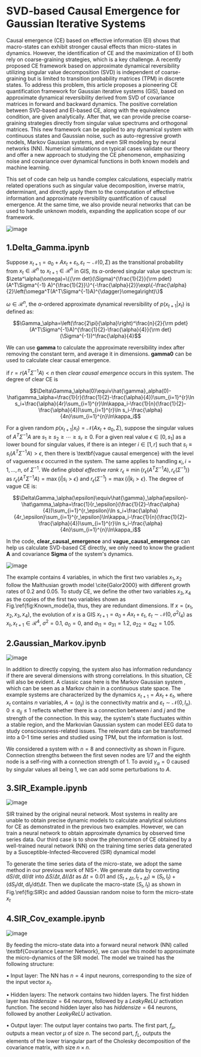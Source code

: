 # SVD-based Causal Emergence for Gaussian Iterative Systems

Causal emergence (CE) based on effective information (EI) shows that macro-states can exhibit stronger causal effects than micro-states in dynamics. However, the identification of CE and the maximization of EI both rely on coarse-graining strategies, which is a key challenge. A recently proposed CE framework based on approximate dynamical reversibility utilizing singular value decomposition (SVD) is independent of coarse-graining but is limited to transition probability matrices (TPM) in discrete states. To address this problem, this article proposes a pioneering CE quantification framework for Gaussian iterative systems (GIS), based on approximate dynamical reversibility derived from SVD of covariance matrices in forward and backward dynamics. The positive correlation between SVD-based and EI-based CE, along with the equivalence condition, are given analytically. After that, we can provide precise coarse-graining strategies directly from singular value spectrums and orthogonal matrices. This new framework can be applied to any dynamical system with continuous states and Gaussian noise, such as auto-regressive growth models, Markov Gaussian systems, and even SIR modeling by neural networks (NN). Numerical simulations on typical cases validate our theory and offer a new approach to studying the CE phenomenon, emphasizing noise and covariance over dynamical functions in both known models and machine learning.

This set of code can help us handle complex calculations, especially matrix related operations such as singular value decomposition, inverse matrix, determinant, and directly apply them to the computation of effective information and approximate reversibility quantification of causal emergence. At the same time, we also provide neural networks that can be used to handle unknown models, expanding the application scope of our framework.

![image](https://github.com/user-attachments/assets/34640c3d-f099-4cfd-a6f2-82dd66de50be)

## 1.Delta_Gamma.ipynb

Suppose $x_{t+1}=a_0+Ax_t+\varepsilon_t,\varepsilon_t\sim\mathcal{N}(0,\Sigma)$ as the transitional probability from $x_t\in\mathcal{R}^n$ to $x_{t+1}\in\mathcal{R}^n$ in GIS, its $\alpha$-ordered singular value spectrum is:
$\zeta^\alpha(\omega)=\{{\rm det}(\Sigma)^{\frac{1}{2}}{\rm pdet}(A^T\Sigma^{-1} A)^{\frac{1}{2}}\}^{-\frac{\alpha}{2}}\exp\{-\frac{\alpha}{2}\left(\omega^T(A^T\Sigma^{-1}A)^{\dagger}\omega\right)\}$

$\omega\in\mathcal{R}^n$, the $\alpha$-ordered approximate dynamical reversibility of $p(x_{t+1}|x_t)$ is defined as: 
```math
\Gamma_\alpha=\left(\frac{2\pi}{\alpha}\right)^\frac{n}{2}{\rm pdet}(A^T\Sigma^{-1}A)^{\frac{1}{2}-\frac{\alpha}{4}}{\rm det}(\Sigma^{-1})^\frac{\alpha}{4}
```

We can use **gamma** to calculate the approximate reversibility index after removing the constant term, and average it in dimensions. **gamma0** can be used to calculate clear causal emergence. 

if $r=r(A^T\Sigma^{-1} A)<n$ then *clear causal emergence* occurs in this system. The degree of clear CE is
```math
\Delta\Gamma_\alpha(0)\equiv\hat{\gamma}_alpha(0)-\hat\gamma_\alpha=\frac{1}{r}(\frac{1}{2}-\frac{\alpha}{4})\sum_{i=1}^{r}\ln s_i+\frac{\alpha}{4r}\sum_{i=1}^{r}\ln\kappa_i-\frac{1}{n}(\frac{1}{2}-\frac{\alpha}{4})\sum_{i=1}^{r}\ln s_i-\frac{\alpha}{4n}\sum_{i=1}^{n}\ln\kappa_i
```

For a given random  $p(x_{t+1}|x_t)=\mathcal{N}(Ax_t+a_0,\Sigma)$, suppose the singular values of $A^T\Sigma^{-1}A$ are $s_1\geq s_2\geq\cdots\geq s_{r}\geq 0$. For a given real value $\epsilon\in [0,s_1]$ as a lower bound for singular values, if there is an integer $i\in[1,r]$ such that $s_i\equiv s_i(A^T\Sigma^{-1}A)>\epsilon$, then there is \textbf{vague causal emergence} with the level of vagueness $\epsilon$ occurred in the system. The same applies to handling $\kappa_i,i=1,\dots,n,$ of $\Sigma^{-1}$. We define *global effective rank* $r_\epsilon\equiv\min\lbrace r_\epsilon(A^T\Sigma^{-1} A),r_\epsilon(\Sigma^{-1})\rbrace$ as $r_{\epsilon}(A^T\Sigma^{-1} A)=\max\lbrace i|s_{i}>\epsilon\rbrace$ and $r_\epsilon(\Sigma^{-1})=\max\lbrace i|k_{i}>\epsilon\rbrace$. The degree of vague CE is:
```math
\Delta\Gamma_\alpha(\epsilon)\equiv\hat{\gamma}_\alpha(\epsilon)-\hat\gamma_\alpha=\frac{1}{r_\epsilon}(\frac{1}{2}-\frac{\alpha}{4})\sum_{i=1}^{r_\epsilon}\ln s_i+\frac{\alpha}{4r_\epsilon}\sum_{i=1}^{r_\epsilon}\ln\kappa_i-\frac{1}{n}(\frac{1}{2}-\frac{\alpha}{4})\sum_{i=1}^{r}\ln s_i-\frac{\alpha}{4n}\sum_{i=1}^{n}\ln\kappa_i
```

In the code, **clear_causal_emergence** and **vague_causal_emergence** can help us calculate SVD-based CE directly, we only need to know the gradient **A** and covariance **Sigma** of the system's dynamics.

![image](https://github.com/user-attachments/assets/101d3782-b64b-48eb-a473-e23caf767254)

The example contains 4 variables, in which the first two variables $x_1,x_2$ follow the Malthusian growth model \cite{Galor2000} with different growth rates of 0.2 and 0.05. To study CE, we define the other two variables $x_3,x_4$ as the copies of the first two variables shown as Fig.\ref{fig:Known_model}a, thus, they are redundant dimensions. If $x=(x_1,x_2,x_3,x_4)$, the evolution of $x$ is a GIS $x_{t+1}=a_0+Ax_t+\varepsilon_t$, $\varepsilon_t\sim\mathcal{N}(0,\sigma^2 I_4)$ as $x_t,x_{t+1}\in\mathcal{R}^{4}$, $\sigma^2=0.1$, $a_0=0$, and $a_{11}=a_{31}=1.2$, $a_{22}=a_{42}=1.05$.

## 2.Gaussian_Markov.ipynb

![image](https://github.com/user-attachments/assets/6b8d5624-97af-42d3-859f-fecf2816a2c5)

In addition to directly copying, the system also has information redundancy if there are several dimensions with strong correlations. In this situation, CE will also be evident. A classic case here is the Markov Gaussian system , which can be seen as a Markov chain in a continuous state space. The example systems are characterized by the dynamics $x_{t+1} =Ax_t+\varepsilon_t$, where $x_t$ contains $n$ variables, $A={(a_{ij})}$ is the connectivity matrix and $\varepsilon_t\sim\mathcal{N}(0,I_n)$. $0\leq a_{ij}\leq 1$ reflects whether there is a connection between $i$ and $j$ and the strength of the connection. In this way, the system's state fluctuates within a stable region, and the Markovian Gaussian system can model EEG data to study consciousness-related issues. The relevant data can be transformed into a 0-1 time series and studied using TPM, but the information is lost.

We considered a system with $n=8$ and connectivity as shown in Figure. Connection strengths between the first seven nodes are $1/7$ and the eighth node is a self-ring with a connection strength of 1. To avoid $\gamma_\alpha=0$ caused by singular values all being 1, we can add some perturbations to $A$.

## 3.SIR_Example.ipynb

![image](https://github.com/user-attachments/assets/23b01463-28fa-4e1b-bda1-223b10a10396)

SIR trained by the original neural network. Most systems in reality are unable to obtain precise dynamic models to calculate analytical solutions for CE as demonstrated in the previous two examples. However, we can train a neural network to obtain approximate dynamics by observed time series data. Our third case is to show the phenomenon of CE obtained by a well-trained neural network (NN) on the training time series data generated by a Susceptible-Infected-Recovered (SIR) dynamical model

To generate the time series data of the micro-state, we adopt the same method in our previous work of NIS+. We generate data by converting $\mathrm{d}S/\mathrm{d}t,\mathrm{d}I/\mathrm{d}t$ into $\Delta S/\Delta t,\Delta I/\Delta t$ as $\Delta t = 0.01$ and $(S_{t+\Delta t},I_{t+\Delta t})\approx(S_{t},I_{t})+(\mathrm{d}S_t/\mathrm{d}t,\mathrm{d}I_t/\mathrm{d}t)\Delta t$. Then we duplicate the macro-state $(S_t,I_t)$ as shown in Fig.\ref{fig:SIR}c and added Gaussian random noise to form the micro-state $x_t$

## 4.SIR_Cov_example.ipynb

![image](https://github.com/user-attachments/assets/ea43a254-7128-414a-9b74-99539c585e2a)

By feeding the micro-state data into a forward neural network (NN) called \textbf{Covariance Learner Network}, we can use this model to approximate the micro-dynamics of the SIR model. The model we trained has the following structure:

$\bullet$ Input layer: The NN has $n=4$ input neurons, corresponding to the size of the input vector $x_t$.

$\bullet$ Hidden layers: The network contains two hidden layers. The first hidden layer has $hiddensize=64$ neurons, followed by a $Leaky ReLU$ activation function. The second hidden layer also has $hiddensize=64$ neurons, followed by another $Leaky ReLU$ activation. 

$\bullet$ Output layer: The output layer contains two parts. The first part, $f_{\mu}$, outputs a mean vector $\mu$ of size $n$. The second part, $f_L$, outputs the elements of the lower triangular part of the Cholesky decomposition of the covariance matrix, with size $n\times n$.
